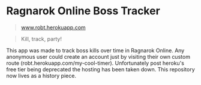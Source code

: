 # Ragnarok Online Boss Tracker
> www.robt.herokuapp.com

> Kill, track, party!

This app was made to track boss kills over time in Ragnarok Online. Any anonymous user could create an account just by visiting their own custom route (robt.herokuapp.com/my-cool-timer). Unfortunately post heroku's free tier being deprecated the hosting has been taken down. This repository now lives as a history piece.
